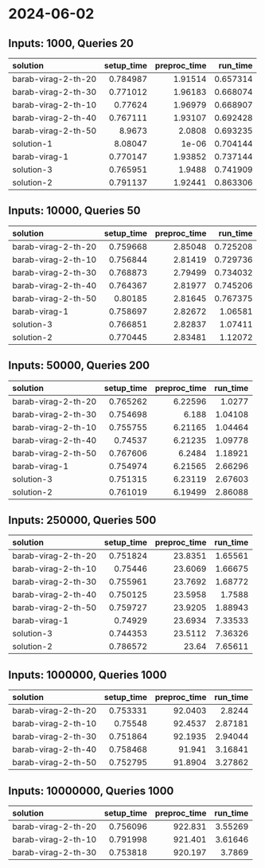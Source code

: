 # 2024-06-02

## Inputs: 1000, Queries 20

| solution            |   setup_time |   preproc_time |   run_time |
|:--------------------|-------------:|---------------:|-----------:|
| barab-virag-2-th-20 |     0.784987 |        1.91514 |   0.657314 |
| barab-virag-2-th-30 |     0.771012 |        1.96183 |   0.668074 |
| barab-virag-2-th-10 |     0.77624  |        1.96979 |   0.668907 |
| barab-virag-2-th-40 |     0.767111 |        1.93107 |   0.692428 |
| barab-virag-2-th-50 |     8.9673   |        2.0808  |   0.693235 |
| solution-1          |     8.08047  |        1e-06   |   0.704144 |
| barab-virag-1       |     0.770147 |        1.93852 |   0.737144 |
| solution-3          |     0.765951 |        1.9488  |   0.741909 |
| solution-2          |     0.791137 |        1.92441 |   0.863306 |

## Inputs: 10000, Queries 50

| solution            |   setup_time |   preproc_time |   run_time |
|:--------------------|-------------:|---------------:|-----------:|
| barab-virag-2-th-20 |     0.759668 |        2.85048 |   0.725208 |
| barab-virag-2-th-10 |     0.756844 |        2.81419 |   0.729736 |
| barab-virag-2-th-30 |     0.768873 |        2.79499 |   0.734032 |
| barab-virag-2-th-40 |     0.764367 |        2.81977 |   0.745206 |
| barab-virag-2-th-50 |     0.80185  |        2.81645 |   0.767375 |
| barab-virag-1       |     0.758697 |        2.82672 |   1.06581  |
| solution-3          |     0.766851 |        2.82837 |   1.07411  |
| solution-2          |     0.770445 |        2.83481 |   1.12072  |

## Inputs: 50000, Queries 200

| solution            |   setup_time |   preproc_time |   run_time |
|:--------------------|-------------:|---------------:|-----------:|
| barab-virag-2-th-20 |     0.765262 |        6.22596 |    1.0277  |
| barab-virag-2-th-30 |     0.754698 |        6.188   |    1.04108 |
| barab-virag-2-th-10 |     0.755755 |        6.21165 |    1.04464 |
| barab-virag-2-th-40 |     0.74537  |        6.21235 |    1.09778 |
| barab-virag-2-th-50 |     0.767606 |        6.2484  |    1.18921 |
| barab-virag-1       |     0.754974 |        6.21565 |    2.66296 |
| solution-3          |     0.751315 |        6.23119 |    2.67603 |
| solution-2          |     0.761019 |        6.19499 |    2.86088 |

## Inputs: 250000, Queries 500

| solution            |   setup_time |   preproc_time |   run_time |
|:--------------------|-------------:|---------------:|-----------:|
| barab-virag-2-th-20 |     0.751824 |        23.8351 |    1.65561 |
| barab-virag-2-th-10 |     0.75446  |        23.6069 |    1.66675 |
| barab-virag-2-th-30 |     0.755961 |        23.7692 |    1.68772 |
| barab-virag-2-th-40 |     0.750125 |        23.5958 |    1.7588  |
| barab-virag-2-th-50 |     0.759727 |        23.9205 |    1.88943 |
| barab-virag-1       |     0.74929  |        23.6934 |    7.33533 |
| solution-3          |     0.744353 |        23.5112 |    7.36326 |
| solution-2          |     0.786572 |        23.64   |    7.65611 |

## Inputs: 1000000, Queries 1000

| solution            |   setup_time |   preproc_time |   run_time |
|:--------------------|-------------:|---------------:|-----------:|
| barab-virag-2-th-20 |     0.753331 |        92.0403 |    2.8244  |
| barab-virag-2-th-10 |     0.75548  |        92.4537 |    2.87181 |
| barab-virag-2-th-30 |     0.751864 |        92.1935 |    2.94044 |
| barab-virag-2-th-40 |     0.758468 |        91.941  |    3.16841 |
| barab-virag-2-th-50 |     0.752795 |        91.8904 |    3.27862 |

## Inputs: 10000000, Queries 1000

| solution            |   setup_time |   preproc_time |   run_time |
|:--------------------|-------------:|---------------:|-----------:|
| barab-virag-2-th-20 |     0.756096 |        922.831 |    3.55269 |
| barab-virag-2-th-10 |     0.791998 |        921.401 |    3.61646 |
| barab-virag-2-th-30 |     0.753818 |        920.197 |    3.7869  |